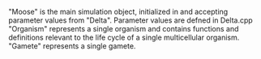 "Moose" is the main simulation object, initialized in and accepting parameter values from "Delta".
Parameter values are defned in Delta.cpp
"Organism" represents a single organism and contains functions and definitions relevant to the life cycle of a single multicellular organism.
"Gamete" represents a single gamete.

